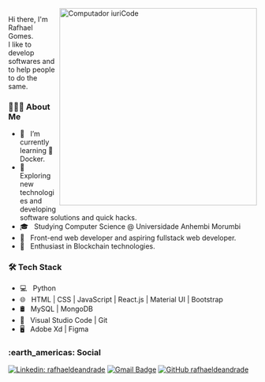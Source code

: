 <img src="https://raw.githubusercontent.com/MicaelliMedeiros/micaellimedeiros/master/image/computer-illustration.png" min-width="400px" max-width="400px" width="400px" align="right" alt="Computador iuriCode">

<p align="left"> 
  Hi there, I'm Rafhael Gomes.<br>
  I like to develop softwares and to help people to do the same.
</p>

<h3 align="left">👨🏻‍💻 About Me</h3>

- 🔭 &nbsp; I’m currently learning 🐳Docker.
- 🤔 &nbsp; Exploring new technologies and developing software solutions and quick hacks.
- 🎓 &nbsp; Studying Computer Science @ Universidade Anhembi Morumbi
- 💼 &nbsp; Front-end web developer and aspiring fullstack web developer.
- 🌱 &nbsp; Enthusiast in Blockchain technologies.

<h3 align="left">🛠 Tech Stack</h3>

- 💻 &nbsp; Python
- 🌐 &nbsp; HTML | CSS | JavaScript | React.js | Material UI | Bootstrap 
- 🛢 &nbsp; MySQL | MongoDB
- 🔧 &nbsp; Visual Studio Code | Git
- 🖥 &nbsp; Adobe Xd | Figma


<h3> :earth_americas: Social</h3> 

[![Linkedin: rafhaeldeandrade](https://img.shields.io/badge/-rafhaeldeandrade-blue?style=flat-square&logo=Linkedin&logoColor=white&link=https://www.linkedin.com/in/rafhael-de-andrade-gomes/)](https://www.linkedin.com/in/rafhael-de-andrade-gomes/)
[![Gmail Badge](https://img.shields.io/badge/-rafhael@protonmail.com-006bed?style=flat-square&logo=Gmail&logoColor=white&link=mailto:rafhael@protonmail.com)](mailto:rafhael@protonmail.com)
[![GitHub rafhaeldeandrade]( https://img.shields.io/github/followers/rafhaeldeandrade?label=follow&style=social)](https://github.com/rafhaeldeandrade)
